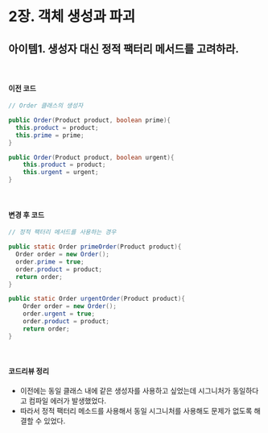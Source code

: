 # 2장. 객체 생성과 파괴

## 아이템1. 생성자 대신 정적 팩터리 메서드를 고려하라.
<br>

#### 이전 코드
```java
// Order 클래스의 생성자

public Order(Product product, boolean prime){
  this.product = product;
  this.prime = prime;
}

public Order(Product product, boolean urgent){
    this.product = product;
    this.urgent = urgent;
}
```
<br>

#### 변경 후 코드
```java
// 정적 팩터리 메서드를 사용하는 경우

public static Order primeOrder(Product product){
  Order order = new Order();
  order.prime = true;
  order.product = product;
  return order;
}

public static Order urgentOrder(Product product){
    Order order = new Order();
    order.urgent = true;
    order.product = product;
    return order;
}
```
<br>

#### 코드리뷰 정리
+ 이전에는 동일 클래스 내에 같은 생성자를 사용하고 싶었는데 시그니처가 동일하다고 컴파일 에러가 발생했었다.
+ 따라서 정적 팩터리 메소드를 사용해서 동일 시그니처를 사용해도 문제가 없도록 해결할 수 있었다.